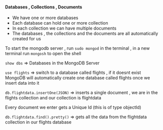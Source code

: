 #### Databases , Collections , Documents 

- We have one or more databases
- Each database can hold one or more collection
- In each collection we can have multiple documents
- The databases , the collections and the documents are all automatically created for us 

To start the mongodb server , run `sudo mongod` in the terminal , in a new terminal run `mongosh` to open the shell

`show dbs` => Databases in the MongoDB Server 

`use flights` =>  switch to a database called flights , if it doesnt exist MongoDB will automatically create one database called flights once we insert data into it

`db.flightdata.insertOne(JSON)` => inserts a single document , we are in the flights collection and our collection is flightdata

Every document  we enter gets a Unique Id (this is of type objectId)

`db.flightdata.find().pretty()` => gets all the data from the flightdata collection in our flights database